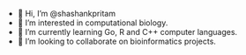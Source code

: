 - 👋 Hi, I’m @shashankpritam
- 👀 I’m interested in computational biology.
- 🌱 I’m currently learning Go, R and C++ computer languages.
- 💞️ I’m looking to collaborate on bioinformatics projects.

<!---
shashankpritam/shashankpritam is a ✨ special ✨ repository because its `README.md` (this file) appears on your GitHub profile.
You can click the Preview link to take a look at your changes.
--->
